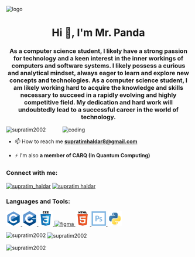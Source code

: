 ![logo](https://github.com/Supratim2002/Supratim2002/blob/main/Blue%20Yellow%20Futuristic%20Virtual%20Technology%20Blog%20Banner.png)
<h1 align="center">Hi 👋, I'm Mr. Panda</h1>
<h3 align="center">As a computer science student, I likely have a strong passion for technology and a keen interest in the inner workings of computers and software systems. I likely possess a curious and analytical mindset, always eager to learn and explore new concepts and technologies. As a computer science student, I am likely working hard to acquire the knowledge and skills necessary to succeed in a rapidly evolving and highly competitive field. My dedication and hard work will undoubtedly lead to a successful career in the world of technology.</h3>

<img align="right" alt="coding" width="350" src="https://camo.githubusercontent.com/8bf6f6d78abc81fcf9c49f10649423e73ea44bc248e83aaae8759d401c829a84/68747470733a2f2f70687973696373677572756b756c2e66696c65732e776f726470726573732e636f6d2f323031392f30322f6368617261637465722d312e676966">

<p align="left"> <img src="https://komarev.com/ghpvc/?username=supratim2002&label=Profile%20views&color=0e75b6&style=flat" alt="supratim2002" /> </p>

- 📫 How to reach me **supratimhaldar8@gmail.com**

- ⚡ I'm also **a member of CARQ (In Quantum Computing)**

<h3 align="left">Connect with me:</h3>
<p align="left">
<a href="https://twitter.com/supratim_haldar" target="blank"><img align="center" src="https://raw.githubusercontent.com/rahuldkjain/github-profile-readme-generator/master/src/images/icons/Social/twitter.svg" alt="supratim_haldar" height="30" width="40" /></a>
<a href="https://linkedin.com/in/supratim haldar" target="blank"><img align="center" src="https://raw.githubusercontent.com/rahuldkjain/github-profile-readme-generator/master/src/images/icons/Social/linked-in-alt.svg" alt="supratim haldar" height="30" width="40" /></a>
</p>

<h3 align="left">Languages and Tools:</h3>
<p align="left"> <a href="https://www.cprogramming.com/" target="_blank" rel="noreferrer"> <img src="https://raw.githubusercontent.com/devicons/devicon/master/icons/c/c-original.svg" alt="c" width="40" height="40"/> </a> <a href="https://www.w3schools.com/cpp/" target="_blank" rel="noreferrer"> <img src="https://raw.githubusercontent.com/devicons/devicon/master/icons/cplusplus/cplusplus-original.svg" alt="cplusplus" width="40" height="40"/> </a> <a href="https://www.w3schools.com/css/" target="_blank" rel="noreferrer"> <img src="https://raw.githubusercontent.com/devicons/devicon/master/icons/css3/css3-original-wordmark.svg" alt="css3" width="40" height="40"/> </a> <a href="https://www.figma.com/" target="_blank" rel="noreferrer"> <img src="https://www.vectorlogo.zone/logos/figma/figma-icon.svg" alt="figma" width="40" height="40"/> </a> <a href="https://www.w3.org/html/" target="_blank" rel="noreferrer"> <img src="https://raw.githubusercontent.com/devicons/devicon/master/icons/html5/html5-original-wordmark.svg" alt="html5" width="40" height="40"/> </a> <a href="https://www.photoshop.com/en" target="_blank" rel="noreferrer"> <img src="https://raw.githubusercontent.com/devicons/devicon/master/icons/photoshop/photoshop-line.svg" alt="photoshop" width="40" height="40"/> </a> <a href="https://www.python.org" target="_blank" rel="noreferrer"> <img src="https://raw.githubusercontent.com/devicons/devicon/master/icons/python/python-original.svg" alt="python" width="40" height="40"/> </a> </p>

<p><img align="left" src="https://github-readme-stats.vercel.app/api/top-langs?username=supratim2002&show_icons=true&locale=en&layout=compact" alt="supratim2002" /></p>

<p>&nbsp;<img align="center" src="https://github-readme-stats.vercel.app/api?username=supratim2002&show_icons=true&locale=en" alt="supratim2002" /></p>

<p><img align="center" src="https://github-readme-streak-stats.herokuapp.com/?user=supratim2002&" alt="supratim2002" /></p>
